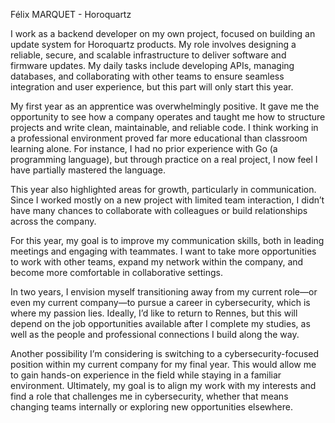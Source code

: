 Félix MARQUET - Horoquartz

I work as a backend developer on my own project, focused on building an update system for Horoquartz products. My role involves designing a reliable, secure, and scalable infrastructure to deliver software and firmware updates. My daily tasks include developing APIs, managing databases, and collaborating with other teams to ensure seamless integration and user experience, but this part will only start this year.

My first year as an apprentice was overwhelmingly positive. It gave me the opportunity to see how a company operates and taught me how to structure projects and write clean, maintainable, and reliable code. I think working in a professional environment proved far more educational than classroom learning alone. For instance, I had no prior experience with Go (a programming language), but through practice on a real project, I now feel I have partially mastered the language.

This year also highlighted areas for growth, particularly in communication. Since I worked mostly on a new project with limited team interaction, I didn’t have many chances to collaborate with colleagues or build relationships across the company.

For this year, my goal is to improve my communication skills, both in leading meetings and engaging with teammates. I want to take more opportunities to work with other teams, expand my network within the company, and become more comfortable in collaborative settings.

In two years, I envision myself transitioning away from my current role—or even my current company—to pursue a career in cybersecurity, which is where my passion lies. Ideally, I’d like to return to Rennes, but this will depend on the job opportunities available after I complete my studies, as well as the people and professional connections I build along the way.

Another possibility I’m considering is switching to a cybersecurity-focused position within my current company for my final year. This would allow me to gain hands-on experience in the field while staying in a familiar environment. Ultimately, my goal is to align my work with my interests and find a role that challenges me in cybersecurity, whether that means changing teams internally or exploring new opportunities elsewhere.